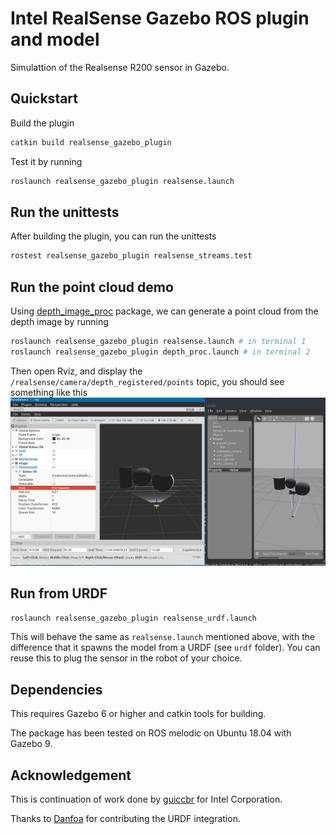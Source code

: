 # Intel RealSense Gazebo ROS plugin and model

Simulattion of the Realsense R200 sensor in Gazebo.

## Quickstart

Build the plugin
```bash
catkin build realsense_gazebo_plugin
```

Test it by running
```bash
roslaunch realsense_gazebo_plugin realsense.launch
```

## Run the unittests

After building the plugin, you can run the unittests
```bash
rostest realsense_gazebo_plugin realsense_streams.test
```

## Run the point cloud demo

Using [depth_image_proc](http://wiki.ros.org/depth_image_proc) package, we can generate a point cloud from the depth image by running
```bash
roslaunch realsense_gazebo_plugin realsense.launch # in terminal 1
roslaunch realsense_gazebo_plugin depth_proc.launch # in terminal 2
```

Then open Rviz, and display the `/realsense/camera/depth_registered/points` topic, you should see something like this
![Point cloud in Rviz](doc/pointcloud.png)

## Run from URDF

```bash
roslaunch realsense_gazebo_plugin realsense_urdf.launch
```

This will behave the same as `realsense.launch` mentioned above, with the difference that it spawns the model from a URDF (see `urdf` folder).
You can reuse this to plug the sensor in the robot of your choice.

## Dependencies

This requires Gazebo 6 or higher and catkin tools for building.

The package has been tested on ROS melodic on Ubuntu 18.04 with Gazebo 9.

## Acknowledgement

This is continuation of work done by [guiccbr](https://github.com/guiccbr/) for Intel Corporation.

Thanks to [Danfoa](https://github.com/Danfoa) for contributing the URDF integration.
